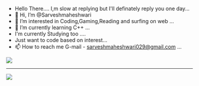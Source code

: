 - Hello There.... I,m slow at replying but I'll definately reply you one day... 
- 👋 Hi, I’m @Sarveshmaheshwari
- 👀 I’m interested in Coding,Gaming,Reading and surfing on web ...
- 🌱 I’m currently learning C++ ...
- I'm currently Studying too ....
- Just want to code based on interest...
- 📫 How to reach me G-mail - sarveshmaheshwari029@gmail.com ...
<img src ="https://github-readme-stats.vercel.app/api?username=Sarveshmaheshwari&&show_icons=true&title_color=ffffff&icon_color=bb2acf&text_color=daf7dc&bg_color=151515">


__________________________________________________________________________________________________________________________________________________________________________

<img src = "https://in.pinterest.com/pin/41658365291418344/">


<!---
Sarveshmaheshwari/Sarveshmaheshwari is a ✨ special ✨ repository because its `README.md` (this file) appears on your GitHub profile.
You can click the Preview link to take a look at your changes.
--->
